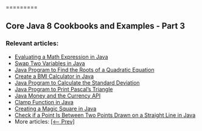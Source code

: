 =========

## Core Java 8 Cookbooks and Examples - Part 3

### Relevant articles:

- [Evaluating a Math Expression in Java](https://www.baeldung.com/java-evaluate-math-expression-string)
- [Swap Two Variables in Java](https://www.baeldung.com/java-swap-two-variables)
- [Java Program to Find the Roots of a Quadratic Equation](https://www.baeldung.com/roots-quadratic-equation)
- [Create a BMI Calculator in Java](https://www.baeldung.com/java-body-mass-index-calculator)
- [Java Program to Calculate the Standard Deviation](https://www.baeldung.com/java-calculate-standard-deviation)
- [Java Program to Print Pascal’s Triangle](https://www.baeldung.com/java-pascal-triangle)
- [Java Money and the Currency API](http://www.baeldung.com/java-money-and-currency)
- [Clamp Function in Java](https://www.baeldung.com/java-clamp-function)
- [Creating a Magic Square in Java](https://www.baeldung.com/java-magic-square)
- [Check if a Point Is Between Two Points Drawn on a Straight Line in Java](https://www.baeldung.com/java-check-point-straight-line)
- More articles: [[<-- Prev]](/core-java-modules/core-java-lang-math-2)
